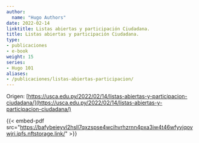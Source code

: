 ```yaml
---
author:
  name: "Hugo Authors"
date: 2022-02-14
linktitle: Listas abiertas y participación Ciudadana.
title: Listas abiertas y participación Ciudadana.
type:
- publicaciones
- e-book
weight: 15
series:
- Hugo 101
aliases:
- /publicaciones/listas-abiertas-participacion/
---
```


Origen: [https://usca.edu.py/2022/02/14/listas-abiertas-y-participacion-ciudadana/](https://usca.edu.py/2022/02/14/listas-abiertas-y-participacion-ciudadana/)

{{< embed-pdf src="https://bafybeieyvl2hsll7qxzspse4wcihvrhzrnn4pxa3iw4t46wfyvjqovwjri.ipfs.nftstorage.link/" >}}